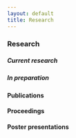 ```yaml
---
layout: default
title: Research
---
```


### Research


##### Current research

##### In preparation

#### Publications

#### Proceedings

#### Poster presentations
